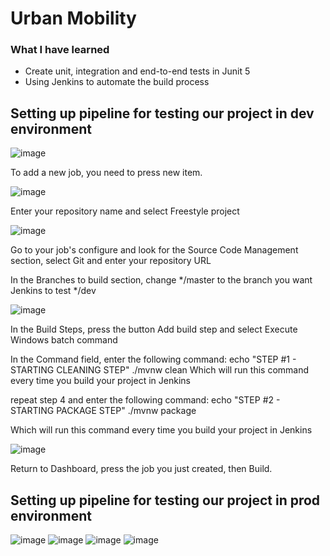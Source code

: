 # Urban Mobility

### What I have learned
- Create unit, integration and end-to-end tests in Junit 5
- Using Jenkins to automate the build process

## Setting up pipeline for testing our project in dev environment

![image](https://github.com/rodercode/urban-mobility/assets/54941923/068e5439-a1cc-4a13-90b2-4068445158bf)

To add a new job, you need to press new item.

![image](https://github.com/rodercode/urban-mobility/assets/54941923/bf4fc827-df8b-417a-8fd8-3a8cbd8cf92c)

Enter your repository name and select Freestyle project

![image](https://github.com/rodercode/urban-mobility/assets/54941923/38e976bd-9216-4c3b-81c9-9debcde2aa9d)

Go to your job's configure and look for the Source Code Management section, select Git and enter your repository URL

In the Branches to build section, change */master to the branch you want Jenkins to test */dev

![image](https://github.com/rodercode/urban-mobility/assets/54941923/9ba97421-ea62-4c5f-b674-a99d17288bda)

In the Build Steps, press the button Add build step and select Execute Windows batch command

In the Command field, enter the following command:
    echo "STEP #1 - STARTING CLEANING STEP" 
    ./mvnw clean
Which will run this command every time you build your project in Jenkins

repeat step 4 and enter the following command:
    echo "STEP #2 - STARTING PACKAGE STEP" 
    ./mvnw package

Which will run this command every time you build your project in Jenkins

![image](https://github.com/rodercode/urban-mobility/assets/54941923/3b7c174b-5051-46e8-ae21-1c6516c715ef)

Return to Dashboard, press the job you just created, then Build.

## Setting up pipeline for testing our project in prod environment
![image](https://github.com/rodercode/urban-mobility/assets/54941923/c3b8f623-dbd2-4544-8a07-3933f8f04cad)
![image](https://github.com/rodercode/urban-mobility/assets/54941923/88bd210b-17b1-4e45-b948-386be9a434c4)
![image](https://github.com/rodercode/urban-mobility/assets/54941923/2f4de45d-4971-41c0-8821-696d06fcea6b)
![image](https://github.com/rodercode/urban-mobility/assets/54941923/b026b2d1-ce9f-4773-a54c-07747e2de3e8)






